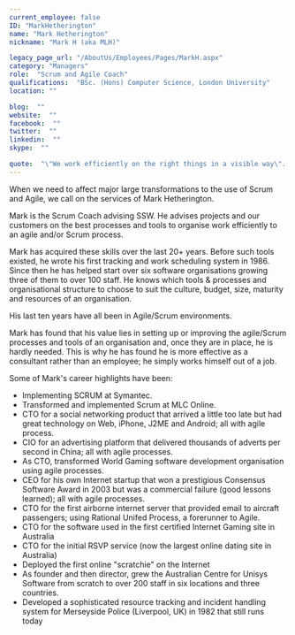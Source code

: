 ```yaml
---
current_employee: false
ID: "MarkHetherington"
name: "Mark Hetherington"
nickname: "Mark H (aka MLH)"

legacy_page_url: "/AboutUs/Employees/Pages/MarkH.aspx"
category: "Managers"
role:  "Scrum and Agile Coach"
qualifications:  "BSc. (Hons) Computer Science, London University"
location: ""

blog:  ""
website:  ""
facebook:  ""
twitter:  ""
linkedin:  ""
skype:  ""

quote:  "\"We work efficiently on the right things in a visible way\".  If you really do this properly, your customers, whether internal or external, will have no reason to ever complain."
---
```



  

When we need to affect major large transformations to the use of Scrum and Agile, we call on the services of Mark Hetherington.

Mark is the Scrum Coach advising SSW. He advises projects and our customers on the best processes and tools to organise work efficiently to an agile and/or Scrum process. 

Mark has acquired these skills over the last 20+ years. Before such tools existed, he wrote his first tracking and work scheduling system in 1986. Since then he has helped start over six software organisations growing three of them to over 100 staff. He knows which tools & processes and organisational structure to choose to suit the culture, budget, size, maturity and resources of an organisation.

His last ten years have all been in Agile/Scrum environments.

Mark has found that his value lies in setting up or improving the agile/Scrum processes and tools of an organisation and, once they are in place, he is hardly needed. This is why he has found he is more effective as a consultant rather than an employee; he simply works himself out of a job.  

 Some of Mark's career highlights have been:

*   Implementing
    SCRUM at Symantec. 
*   Transformed
    and implemented Scrum at MLC Online.
*   CTO for a social networking product that arrived a little too
    late but had great technology on Web, iPhone, J2ME and Android; all with agile
    process.
*   CIO for an advertising platform that delivered thousands of
    adverts per second in China; all with agile processes. 
*   As CTO, transformed World Gaming software
    development organisation using agile processes. 
*   CEO for his own Internet startup that won
    a prestigious Consensus Software Award in 2003 but was a commercial failure
    (good lessons learned); all with agile processes. 
*   CTO for the first airborne internet server that provided email
    to aircraft passengers; using Rational Unifed Process, a forerunner to Agile. 
*   CTO for the software used in the first
    certified Internet Gaming site in Australia 
*   CTO for the initial RSVP service (now the largest online dating
    site in Australia)
*   Deployed the first online "scratchie" on the Internet 
*   As founder and then director, grew the
    Australian Centre for Unisys Software from scratch to over 200 staff in six
    locations and three countries. 
*   Developed a sophisticated resource tracking and incident
    handling system for Merseyside Police (Liverpool, UK) in 1982 that still runs
    today 

